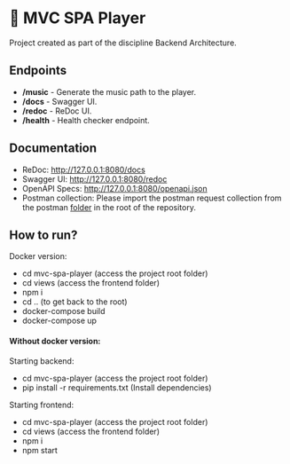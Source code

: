 # :musical_note: MVC SPA Player

Project created as part of the discipline Backend Architecture.

## Endpoints

- **/music** - Generate the music path to the player.
- **/docs** - Swagger UI.
- **/redoc** - ReDoc UI.
- **/health** - Health checker endpoint.

## Documentation

- ReDoc: http://127.0.0.1:8080/docs
- Swagger UI: http://127.0.0.1:8080/redoc
- OpenAPI Specs: http://127.0.0.1:8080/openapi.json
- Postman collection: Please import the postman request collection from the postman [folder](/postman) in the root of
  the repository.

## How to run?

Docker version:
- cd mvc-spa-player (access the project root folder)
- cd views (access the frontend folder)
- npm i
- cd .. (to get back to the root)
- docker-compose build
- docker-compose up

#### Without docker version:
Starting backend:
- cd mvc-spa-player (access the project root folder)
- pip install -r requirements.txt (Install dependencies)

Starting frontend:
- cd mvc-spa-player (access the project root folder)
- cd views (access the frontend folder)
- npm i
- npm start
